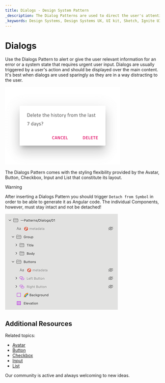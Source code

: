 ```yaml
---
title: Dialogs - Design System Pattern
_description: The Dialog Patterns are used to direct the user's attention toward important information and/or action they need to take.
_keywords: Design Systems, Design Systems UX, UI kit, Sketch, Ignite UI for Angular, Sketch to Angular, Angular, Angular Design System, Export code from Sketch, Design Kits for Angular, Sketch HTML, Sketch to HTML, Sketch UI kits
---
```


# Dialogs

Use the Dialogs Pattern to alert or give the user relevant information for an error or a system state that requires urgent user input. Dialogs are usually triggered by a user's action and should be displayed over the main content. It's best when dialogs are used sparingly as they are in a way distracting to the user.

<img class="responsive-img" src="../images/dialogs_demo.png" srcset="../images/dialogs_demo@2x.png 2x" />

The Dialogs Pattern comes with the styling flexibility provided by the Avatar, Button, Checkbox, Input and List that constitute its layout.

> [!WARNING]
> After inserting a Dialogs Pattern you should trigger `Detach from Symbol` in order to be able to generate it as Angular code. The individual Components, however, must stay intact and not be detached!

<img class="responsive-img" src="../images/dialogs_detach.png" srcset="../images/dialogs_detach@2x.png 2x" />

## Additional Resources

Related topics:

- [Avatar](../components/avatar.md)
- [Button](../components/button.md)
- [Checkbox](../components/checkbox.md)
- [Input](../components/input.md)
- [List](../components/list.md)
  <div class="divider--half"></div>

Our community is active and always welcoming to new ideas.

